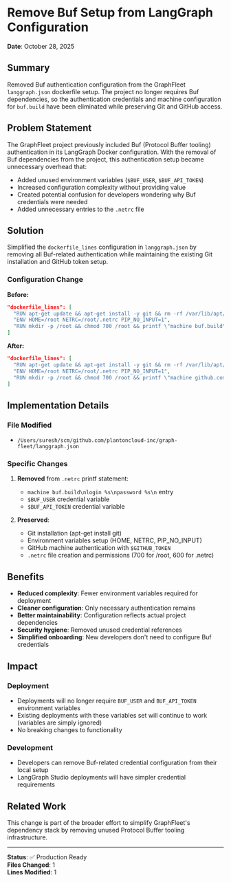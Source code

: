 # Remove Buf Setup from LangGraph Configuration

**Date**: October 28, 2025

## Summary

Removed Buf authentication configuration from the GraphFleet `langgraph.json` dockerfile setup. The project no longer requires Buf dependencies, so the authentication credentials and machine configuration for `buf.build` have been eliminated while preserving Git and GitHub access.

## Problem Statement

The GraphFleet project previously included Buf (Protocol Buffer tooling) authentication in its LangGraph Docker configuration. With the removal of Buf dependencies from the project, this authentication setup became unnecessary overhead that:

- Added unused environment variables (`$BUF_USER`, `$BUF_API_TOKEN`)
- Increased configuration complexity without providing value
- Created potential confusion for developers wondering why Buf credentials were needed
- Added unnecessary entries to the `.netrc` file

## Solution

Simplified the `dockerfile_lines` configuration in `langgraph.json` by removing all Buf-related authentication while maintaining the existing Git installation and GitHub token setup.

### Configuration Change

**Before:**
```json
"dockerfile_lines": [
  "RUN apt-get update && apt-get install -y git && rm -rf /var/lib/apt/lists/*",
  "ENV HOME=/root NETRC=/root/.netrc PIP_NO_INPUT=1",
  "RUN mkdir -p /root && chmod 700 /root && printf \"machine buf.build\\nlogin %s\\npassword %s\\nmachine github.com\\nlogin git\\npassword %s\\n\" \"$BUF_USER\" \"$BUF_API_TOKEN\" \"$GITHUB_TOKEN\" > /root/.netrc && chmod 600 /root/.netrc"
]
```

**After:**
```json
"dockerfile_lines": [
  "RUN apt-get update && apt-get install -y git && rm -rf /var/lib/apt/lists/*",
  "ENV HOME=/root NETRC=/root/.netrc PIP_NO_INPUT=1",
  "RUN mkdir -p /root && chmod 700 /root && printf \"machine github.com\\nlogin git\\npassword %s\\n\" \"$GITHUB_TOKEN\" > /root/.netrc && chmod 600 /root/.netrc"
]
```

## Implementation Details

### File Modified
- `/Users/suresh/scm/github.com/plantoncloud-inc/graph-fleet/langgraph.json`

### Specific Changes
1. **Removed** from `.netrc` printf statement:
   - `machine buf.build\nlogin %s\npassword %s\n` entry
   - `$BUF_USER` credential variable
   - `$BUF_API_TOKEN` credential variable

2. **Preserved**:
   - Git installation (apt-get install git)
   - Environment variables setup (HOME, NETRC, PIP_NO_INPUT)
   - GitHub machine authentication with `$GITHUB_TOKEN`
   - `.netrc` file creation and permissions (700 for /root, 600 for .netrc)

## Benefits

- **Reduced complexity**: Fewer environment variables required for deployment
- **Cleaner configuration**: Only necessary authentication remains
- **Better maintainability**: Configuration reflects actual project dependencies
- **Security hygiene**: Removed unused credential references
- **Simplified onboarding**: New developers don't need to configure Buf credentials

## Impact

### Deployment
- Deployments will no longer require `BUF_USER` and `BUF_API_TOKEN` environment variables
- Existing deployments with these variables set will continue to work (variables are simply ignored)
- No breaking changes to functionality

### Development
- Developers can remove Buf-related credential configuration from their local setup
- LangGraph Studio deployments will have simpler credential requirements

## Related Work

This change is part of the broader effort to simplify GraphFleet's dependency stack by removing unused Protocol Buffer tooling infrastructure.

---

**Status**: ✅ Production Ready  
**Files Changed**: 1  
**Lines Modified**: 1


